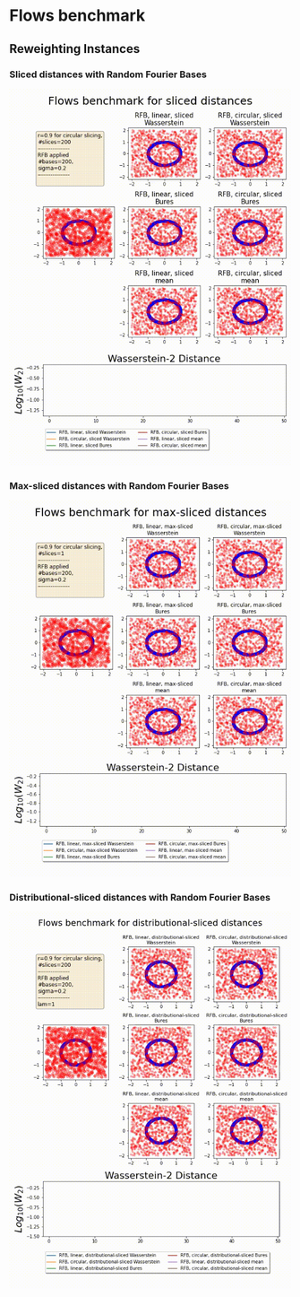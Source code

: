 # Flows benchmark
## Reweighting Instances
### Sliced distances with Random Fourier Bases
![Reweighting Demo](animations/reweighted_flows/animation_sliced_RFB-True.gif)

### Max-sliced distances with Random Fourier Bases
![Reweighting Demo](animations/reweighted_flows/animation_max-sliced_RFB-True.gif)

### Distributional-sliced distances with Random Fourier Bases
![Reweighting Demo](animations/reweighted_flows/animation_distributional-sliced_RFB-True.gif)
